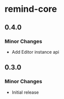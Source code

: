 # remind-core

## 0.4.0

### Minor Changes

- Add Editor instance api

## 0.3.0

### Minor Changes

- Initial release
